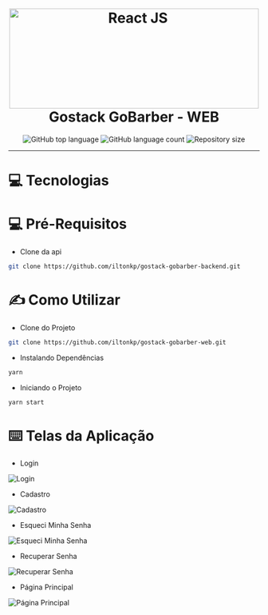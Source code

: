 <h1  align="center">
	<img    alt="React JS"  width="500" height="200"  src="https://res.cloudinary.com/dpeywfgot/image/upload/v1591636731/Gobarber-web/Why-we-use-ReactJS-for-our-projects-Illustration_hmbqas.jpg">
	<br/>
	Gostack GoBarber - WEB
</h1>

<p  align="center">
	<img alt="GitHub top language" src="https://img.shields.io/github/languages/top/iltonkp/gostack-gobarber-web.svg">
	<img alt="GitHub language count" src="https://img.shields.io/github/languages/count/iltonkp/gostack-gobarber-web.svg">
	<img alt="Repository size" src="https://img.shields.io/github/repo-size/iltonkp/gostack-gobarber-web.svg">
</p>

---

# 💻 Tecnologias

# 💻 Pré-Requisitos

- Clone da api

```sh
git clone https://github.com/iltonkp/gostack-gobarber-backend.git
```

# ✍️ Como Utilizar

- Clone do Projeto

```sh
git clone https://github.com/iltonkp/gostack-gobarber-web.git
```

- Instalando Dependências

```sh
yarn
```

- Iniciando o Projeto

```sh
yarn start
```

# ⌨️ Telas da Aplicação

- Login

<img alt="Login" src="https://res.cloudinary.com/dpeywfgot/image/upload/v1591699515/Gobarber-web/gif_Login_j8mcqj.gif">

- Cadastro

<img alt="Cadastro" src="https://res.cloudinary.com/dpeywfgot/image/upload/v1591699812/Gobarber-web/Cadastro_qx2fh4.gif">

- Esqueci Minha Senha

<img alt="Esqueci Minha Senha" src="https://res.cloudinary.com/dpeywfgot/image/upload/v1591699816/Gobarber-web/Esqueci_senha_y0miew.gif">

- Recuperar Senha

<img alt="Recuperar Senha" src="https://res.cloudinary.com/dpeywfgot/image/upload/v1591699811/Gobarber-web/ResetarSenha_gx5za2.gif">

- Página Principal

<img alt="Página Principal" src="https://res.cloudinary.com/dpeywfgot/image/upload/v1591892816/Gobarber-web/Dashboard_mzeyza.gif">
